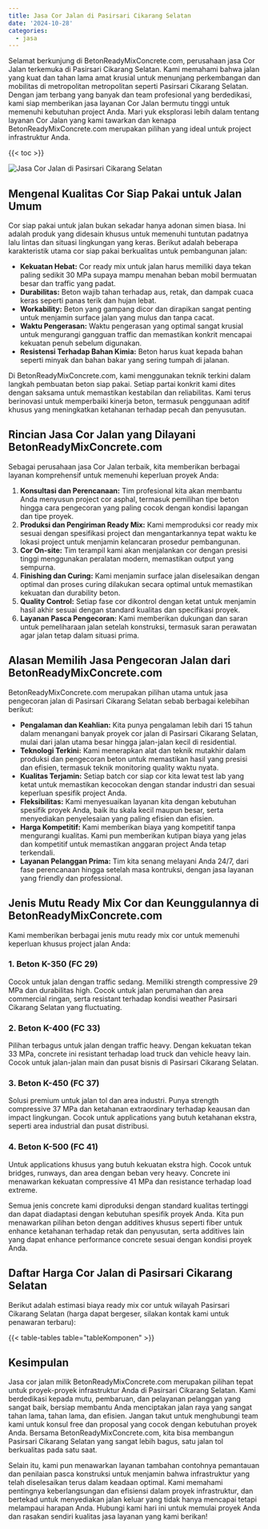 ```yaml
---
title: Jasa Cor Jalan di Pasirsari Cikarang Selatan
date: '2024-10-28'
categories:
  - jasa
---
```


Selamat berkunjung di BetonReadyMixConcrete.com, perusahaan jasa Cor Jalan terkemuka di Pasirsari Cikarang Selatan. Kami memahami bahwa jalan yang kuat dan tahan lama amat krusial untuk menunjang perkembangan dan mobilitas di metropolitan metropolitan seperti Pasirsari Cikarang Selatan. Dengan jam terbang yang banyak dan team profesional yang berdedikasi, kami siap memberikan jasa layanan Cor Jalan bermutu tinggi untuk memenuhi kebutuhan project Anda. Mari yuk eksplorasi lebih dalam tentang layanan Cor Jalan yang kami tawarkan dan kenapa BetonReadyMixConcrete.com merupakan pilihan yang ideal untuk project infrastruktur Anda.

{{< toc >}}

![Jasa Cor Jalan di Pasirsari Cikarang Selatan](https://betoncor8.github.io/cor/harga-beton-readymix-concrete%20(12).png)

## Mengenal Kualitas Cor Siap Pakai untuk Jalan Umum

Cor siap pakai untuk jalan bukan sekadar hanya adonan simen biasa. Ini adalah produk yang didesain khusus untuk memenuhi tuntutan padatnya lalu lintas dan situasi lingkungan yang keras. Berikut adalah beberapa karakteristik utama cor siap pakai berkualitas untuk pembangunan jalan:

- **Kekuatan Hebat:** Cor ready mix untuk jalan harus memiliki daya tekan paling sedikit 30 MPa supaya mampu menahan beban mobil bermuatan besar dan traffic yang padat.
- **Durabilitas:** Beton wajib tahan terhadap aus, retak, dan dampak cuaca keras seperti panas terik dan hujan lebat.
- **Workability:** Beton yang gampang dicor dan dirapikan sangat penting untuk menjamin surface jalan yang mulus dan tanpa cacat.
- **Waktu Pengerasan:** Waktu pengerasan yang optimal sangat krusial untuk mengurangi gangguan traffic dan memastikan konkrit mencapai kekuatan penuh sebelum digunakan.
- **Resistensi Terhadap Bahan Kimia:** Beton harus kuat kepada bahan seperti minyak dan bahan bakar yang sering tumpah di jalanan.

Di BetonReadyMixConcrete.com, kami menggunakan teknik terkini dalam langkah pembuatan beton siap pakai. Setiap partai konkrit kami dites dengan saksama untuk memastikan kestabilan dan reliabilitas. Kami terus berinovasi untuk memperbaiki kinerja beton, termasuk penggunaan aditif khusus yang meningkatkan ketahanan terhadap pecah dan penyusutan.

## Rincian Jasa Cor Jalan yang Dilayani BetonReadyMixConcrete.com

Sebagai perusahaan jasa Cor Jalan terbaik, kita memberikan berbagai layanan komprehensif untuk memenuhi keperluan proyek Anda:

1. **Konsultasi dan Perencanaan:** Tim profesional kita akan membantu Anda menyusun project cor asphal, termasuk pemilihan tipe beton hingga cara pengecoran yang paling cocok dengan kondisi lapangan dan tipe proyek.
2. **Produksi dan Pengiriman Ready Mix:** Kami memproduksi cor ready mix sesuai dengan spesifikasi project dan mengantarkannya tepat waktu ke lokasi project untuk menjamin kelancaran prosedur pembangunan.
3. **Cor On-site:** Tim terampil kami akan menjalankan cor dengan presisi tinggi menggunakan peralatan modern, memastikan output yang sempurna.
4. **Finishing dan Curing:** Kami menjamin surface jalan diselesaikan dengan optimal dan proses curing dilakukan secara optimal untuk memastikan kekuatan dan durability beton.
5. **Quality Control:** Setiap fase cor dikontrol dengan ketat untuk menjamin hasil akhir sesuai dengan standard kualitas dan specifikasi proyek.
6. **Layanan Pasca Pengecoran:** Kami memberikan dukungan dan saran untuk pemeliharaan jalan setelah konstruksi, termasuk saran perawatan agar jalan tetap dalam situasi prima.

## Alasan Memilih Jasa Pengecoran Jalan dari BetonReadyMixConcrete.com

BetonReadyMixConcrete.com merupakan pilihan utama untuk jasa pengecoran jalan di Pasirsari Cikarang Selatan sebab berbagai kelebihan berikut:

- **Pengalaman dan Keahlian:** Kita punya pengalaman lebih dari 15 tahun dalam menangani banyak proyek cor jalan di Pasirsari Cikarang Selatan, mulai dari jalan utama besar hingga jalan-jalan kecil di residential.
- **Teknologi Terkini:** Kami menerapkan alat dan teknik mutakhir dalam produksi dan pengecoran beton untuk memastikan hasil yang presisi dan efisien, termasuk teknik monitoring quality waktu nyata.
- **Kualitas Terjamin:** Setiap batch cor siap cor kita lewat test lab yang ketat untuk memastikan kecocokan dengan standar industri dan sesuai keperluan spesifik project Anda.
- **Fleksibilitas:** Kami menyesuaikan layanan kita dengan kebutuhan spesifik proyek Anda, baik itu skala kecil maupun besar, serta menyediakan penyelesaian yang paling efisien dan efisien.
- **Harga Kompetitif:** Kami memberikan biaya yang kompetitif tanpa mengurangi kualitas. Kami pun memberikan kutipan biaya yang jelas dan kompetitif untuk memastikan anggaran project Anda tetap terkendali.
- **Layanan Pelanggan Prima:** Tim kita senang melayani Anda 24/7, dari fase perencanaan hingga setelah masa kontruksi, dengan jasa layanan yang friendly dan professional.

## Jenis Mutu Ready Mix Cor dan Keunggulannya di BetonReadyMixConcrete.com

Kami memberikan berbagai jenis mutu ready mix cor untuk memenuhi keperluan khusus project jalan Anda:

### 1\. Beton K-350 (FC 29)

Cocok untuk jalan dengan traffic sedang. Memiliki strength compressive 29 MPa dan durabilitas high. Cocok untuk jalan perumahan dan area commercial ringan, serta resistant terhadap kondisi weather Pasirsari Cikarang Selatan yang fluctuating.

### 2\. Beton K-400 (FC 33)

Pilihan terbagus untuk jalan dengan traffic heavy. Dengan kekuatan tekan 33 MPa, concrete ini resistant terhadap load truck dan vehicle heavy lain. Cocok untuk jalan-jalan main dan pusat bisnis di Pasirsari Cikarang Selatan.

### 3\. Beton K-450 (FC 37)

Solusi premium untuk jalan tol dan area industri. Punya strength compressive 37 MPa dan ketahanan extraordinary terhadap keausan dan impact lingkungan. Cocok untuk applications yang butuh ketahanan ekstra, seperti area industrial dan pusat distribusi.

### 4\. Beton K-500 (FC 41)

Untuk applications khusus yang butuh kekuatan ekstra high. Cocok untuk bridges, runways, dan area dengan beban very heavy. Concrete ini menawarkan kekuatan compressive 41 MPa dan resistance terhadap load extreme.

Semua jenis concrete kami diproduksi dengan standard kualitas tertinggi dan dapat diadaptasi dengan kebutuhan spesifik proyek Anda. Kita pun menawarkan pilihan beton dengan additives khusus seperti fiber untuk enhance ketahanan terhadap retak dan penyusutan, serta additives lain yang dapat enhance performance concrete sesuai dengan kondisi proyek Anda.

## Daftar Harga Cor Jalan di Pasirsari Cikarang Selatan

Berikut adalah estimasi biaya ready mix cor untuk wilayah Pasirsari Cikarang Selatan (harga dapat bergeser, silakan kontak kami untuk penawaran terbaru):

{{< table-tables table="tableKomponen" >}}

## Kesimpulan

Jasa cor jalan milik BetonReadyMixConcrete.com merupakan pilihan tepat untuk proyek-proyek infrastruktur Anda di Pasirsari Cikarang Selatan. Kami berdedikasi kepada mutu, pembaruan, dan pelayanan pelanggan yang sangat baik, bersiap membantu Anda menciptakan jalan raya yang sangat tahan lama, tahan lama, dan efisien. Jangan takut untuk menghubungi team kami untuk konsul free dan proposal yang cocok dengan kebutuhan proyek Anda. Bersama BetonReadyMixConcrete.com, kita bisa membangun Pasirsari Cikarang Selatan yang sangat lebih bagus, satu jalan tol berkualitas pada satu saat.

Selain itu, kami pun menawarkan layanan tambahan contohnya pemantauan dan penilaian pasca konstruksi untuk menjamin bahwa infrastruktur yang telah diselesaikan terus dalam keadaan optimal. Kami memahami pentingnya keberlangsungan dan efisiensi dalam proyek infrastruktur, dan bertekad untuk menyediakan jalan keluar yang tidak hanya mencapai tetapi melampaui harapan Anda. Hubungi kami hari ini untuk memulai proyek Anda dan rasakan sendiri kualitas jasa layanan yang kami berikan!
